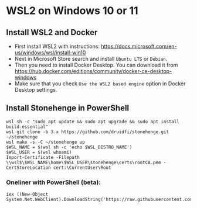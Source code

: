 # WSL2 on Windows 10 or 11

## Install WSL2 and Docker

- First install WSL2 with instructions: https://docs.microsoft.com/en-us/windows/wsl/install-win10
- Next in Microsoft Store search and install `Ubuntu LTS` or `Debian`.
- Then you need to install Docker Desktop. You can download it from https://hub.docker.com/editions/community/docker-ce-desktop-windows
- Make sure that you check `Use the WSL2 based engine` option in Docker Desktop settings.

## Install Stonehenge in PowerShell

```
wsl sh -c "sudo apt update && sudo apt upgrade && sudo apt install build-essential"
wsl git clone -b 3.x https://github.com/druidfi/stonehenge.git ~/stonehenge
wsl make -s -C ~/stonehenge up
$WSL_NAME = $(wsl sh -c 'echo $WSL_DISTRO_NAME')
$WSL_USER = $(wsl whoami)
Import-Certificate -Filepath \\wsl$\$WSL_NAME\home\$WSL_USER\stonehenge\certs\rootCA.pem -CertStoreLocation cert:\CurrentUser\Root
```

### Oneliner with PowerShell (beta):

```
iex ((New-Object System.Net.WebClient).DownloadString('https://raw.githubusercontent.com/druidfi/stonehenge/3.x/install.ps1'))
```
